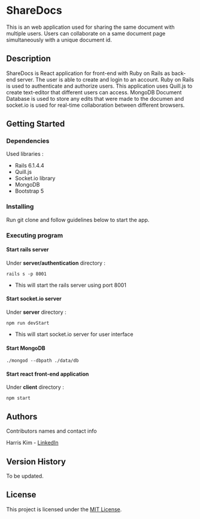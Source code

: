 # ShareDocs

This is an web application used for sharing the same document with multiple users. 
Users can collaborate on a same document page simultaneously with a unique document id.  

## Description

ShareDocs is React application for front-end with Ruby on Rails as back-end server. The user is able to create and login to an account. Ruby on Rails is used to authenticate and authorize users. This application uses Quill.js to create text-editor that different users can access. MongoDB Document Database is used to store any edits that were made to the documen and socket.io is used for real-time collaboration between different browsers.

## Getting Started

### Dependencies

Used libraries :
- Rails 6.1.4.4
- Quill.js
- Socket.io library
- MongoDB
- Bootstrap 5

### Installing

Run git clone and follow guidelines below to start the app.


### Executing program

#### Start rails server

Under **server/authentication** directory :
```
rails s -p 8001
```
- This will start the rails server using port 8001

#### Start socket.io server

Under **server** directory :
```
npm run devStart
```
- This will start socket.io server for user interface

#### Start MongoDB

```
./mongod --dbpath ./data/db
```

#### Start react front-end application

Under **client** directory :

```
npm start
```

## Authors

Contributors names and contact info

Harris Kim  - [LinkedIn](https://www.linkedin.com/in/harris-kim/)

## Version History

To be updated.

## License

This project is licensed under the [MIT License](https://choosealicense.com/licenses/mit/).
